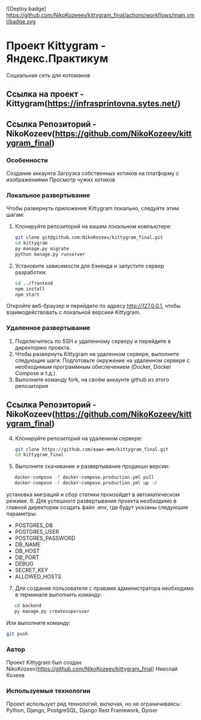 ![Deploy badge] https://github.com/NikoKozeeev/kittygram_final/actions/workflows/main.yml/badge.svg
# Проект Kittygram - Яндекс.Практикум
Социальная сеть для котоманов

## Ссылка на проект - Kittygram(https://infrasprintovna.sytes.net/)
## Ссылка Репозиторий - NikoKozeev(https://github.com/NikoKozeev/kittygram_final)

### Особенности
Создание аккаунта
Загрузка собственных котиков на платформу с изображениями
Просмотр чужих котиков

### Локальное развертывание
Чтобы развернуть приложение Kittygram локально, следуйте этим шагам:

1. Клонируйте репозиторий на вашем локальном компьютере:

   ```bash
   git clone git@github.com:NikoKozeev/kittygram_final.git
   cd kittygram
   py manage.py migrate
   python manage.py runserver

2. Установите зависимости для бэкенда и запустите сервер разработки:
   ```bash
   cd ../frontend
   npm install
   npm start
Откройте веб-браузер и перейдите по адресу http://127.0.0.1, чтобы взаимодействовать с локальной версией Kittygram.

### Удаленное развертывание
1. Подключитесь по SSH к удаленному серверу и перейдите в директорию проекта.
2. Чтобы развернуть Kittygram на удаленном сервере, выполните следующие шаги:
   Подготовьте окружение на удаленном сервере с необходимым программным обеспечением (Docker, Docker Compose и т.д.).
3. Выполните команду fork, на своём аккаунте github из этого репозитория 
## Ссылка Репозиторий - NikoKozeev(https://github.com/NikoKozeev/kittygram_final)
4. Клонируйте репозиторий на удаленном сервере:
   ```bash
   git clone https://github.com/ваше-имя/kittygram_final.git
   cd kittygram_final
5. Выполните скачивание и развертывание продакшн версии:
```bash
   docker-compose -f docker-compose.production.yml pull
   docker-compose -f docker-compose.production.yml up -d
```
установка миграций и сбор статики произойдет в автоматическом режиме.
6. Для успешного развертывания проекта необходимо в главной директории создать файл .env, где будут указаны следуюшие параметры:
- POSTGRES_DB
- POSTGRES_USER
- POSTGRES_PASSWORD
- DB_NAME
- DB_HOST
- DB_PORT
- DEBUG
- SECRET_KEY
- ALLOWED_HOSTS

7. Для создания пользователя с правами администратора необходимо в терминале выполнить команду:
```bash
   cd backend
   py manage.py createsuperuser
```
Или выполните команду:
   ```bash
git push
```

### Автор
Проект Kittygram был создан NikoKozeev(https://github.com/NikoKozeev/kittygram_final) Николай Козеев

### Используемые технологии
Проект использует ряд технологий, включая, но не ограничиваясь:
Python, Django, PostgreSQL, Django Rest Framework, Djoser
